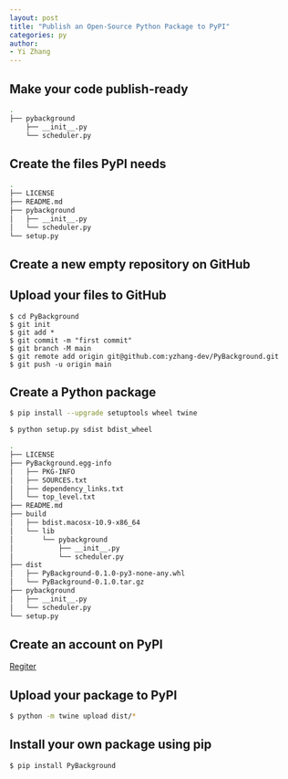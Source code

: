 ```yaml
---
layout: post
title: "Publish an Open-Source Python Package to PyPI"
categories: py
author:
- Yi Zhang
---
```


## Make your code publish-ready

```bash
.
├── pybackground
    ├── __init__.py
    └── scheduler.py

```





## Create the files PyPI needs

```bash
.
├── LICENSE
├── README.md
├── pybackground
│   ├── __init__.py
│   └── scheduler.py
└── setup.py
```



## Create a new empty repository on GitHub



## Upload  your files to GitHub

```
$ cd PyBackground
$ git init
$ git add *
$ git commit -m "first commit"
$ git branch -M main
$ git remote add origin git@github.com:yzhang-dev/PyBackground.git
$ git push -u origin main
```



## Create a Python package

```bash
$ pip install --upgrade setuptools wheel twine
```



```bash
$ python setup.py sdist bdist_wheel
```



```bash
.
├── LICENSE
├── PyBackground.egg-info
│   ├── PKG-INFO
│   ├── SOURCES.txt
│   ├── dependency_links.txt
│   └── top_level.txt
├── README.md
├── build
│   ├── bdist.macosx-10.9-x86_64
│   └── lib
│       └── pybackground
│           ├── __init__.py
│           └── scheduler.py
├── dist
│   ├── PyBackground-0.1.0-py3-none-any.whl
│   └── PyBackground-0.1.0.tar.gz
├── pybackground
│   ├── __init__.py
│   └── scheduler.py
└── setup.py
```



## Create an account on PyPI

[Regiter](https://pypi.org/account/register/)



## Upload your package to PyPI

```bash
$ python -m twine upload dist/*
```



## Install your own package using pip

```bash
$ pip install PyBackground
```
